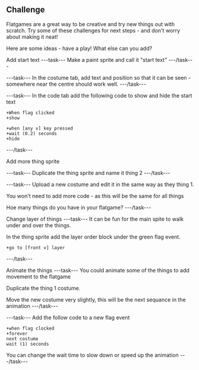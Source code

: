 ## Challenge

Flatgames are a great way to be creative and try new things out with scratch. Try some of these challenges for next steps - and don't worry about making it neat!

Here are some ideas - have a play! What else can you add? 

Add start text
---task---
Make a paint sprite and call it "start text"
---/task---


---task---
In the costume tab, add text and position so that it can be seen - somewhere near the centre should work well.
---/task---


---task---
In the code tab add the following code to show and hide the start text

```blocks3
+When flag clicked
+show

+when [any v] key pressed
+wait (0.2) seconds
+hide
```
---/task---

Add more thing sprite

---task---
Duplicate the thing sprite and name it thing 2
---/task---

---task---
Upload a new costume and edit it in the same way as they thing 1.

You won't need to add more code - as this will be the same for all things

Hoe many things do you have in your flatgame?
---/task---

Change layer of things
---task---
It can be fun for the main spite to walk under and over the things. 

In the thing sprite add the layer order block under the green flag event.

```blocks3
+go to [front v] layer
```
---/task---

Animate the things
---task---
You could animate some of the things to add movement to the flatgame

Duplicate the thing 1 costume. 

Move the new costume very slightly, this will be the next sequance in the animation
---/task---

---task---
Add the follow code to a new flag event

```blocks3
+when flag clocked
+forever
next costume
wait (1) seconds
```

You can change the wait time to slow down or speed up the animation 
---/task---





